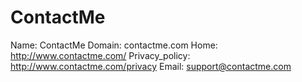 
# ContactMe

Name: ContactMe
Domain: contactme.com
Home: http://www.contactme.com/
Privacy_policy: http://www.contactme.com/privacy
Email: support@contactme.com
